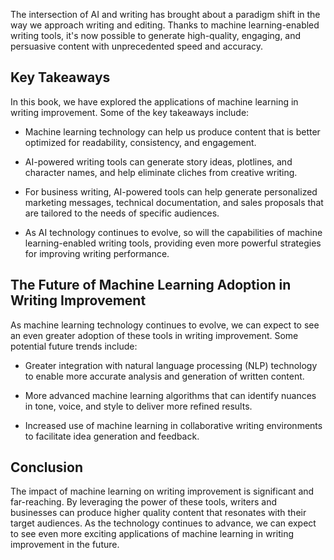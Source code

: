 
The intersection of AI and writing has brought about a paradigm shift in the way we approach writing and editing. Thanks to machine learning-enabled writing tools, it's now possible to generate high-quality, engaging, and persuasive content with unprecedented speed and accuracy.

Key Takeaways
-------------

In this book, we have explored the applications of machine learning in writing improvement. Some of the key takeaways include:

* Machine learning technology can help us produce content that is better optimized for readability, consistency, and engagement.

* AI-powered writing tools can generate story ideas, plotlines, and character names, and help eliminate cliches from creative writing.

* For business writing, AI-powered tools can help generate personalized marketing messages, technical documentation, and sales proposals that are tailored to the needs of specific audiences.

* As AI technology continues to evolve, so will the capabilities of machine learning-enabled writing tools, providing even more powerful strategies for improving writing performance.

The Future of Machine Learning Adoption in Writing Improvement
--------------------------------------------------------------

As machine learning technology continues to evolve, we can expect to see an even greater adoption of these tools in writing improvement. Some potential future trends include:

* Greater integration with natural language processing (NLP) technology to enable more accurate analysis and generation of written content.

* More advanced machine learning algorithms that can identify nuances in tone, voice, and style to deliver more refined results.

* Increased use of machine learning in collaborative writing environments to facilitate idea generation and feedback.

Conclusion
----------

The impact of machine learning on writing improvement is significant and far-reaching. By leveraging the power of these tools, writers and businesses can produce higher quality content that resonates with their target audiences. As the technology continues to advance, we can expect to see even more exciting applications of machine learning in writing improvement in the future.
